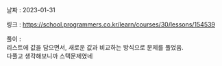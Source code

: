 날짜 : 2023-01-31  
  
링크 : https://school.programmers.co.kr/learn/courses/30/lessons/154539  
  
풀이 :  
리스트에 값을 담으면서, 새로운 값과 비교하는 방식으로 문제를 풀었음.  
다풀고 생각해보니까 스택문제였네  
